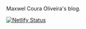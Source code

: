 Maxwel Coura Oliveira's blog.

[![Netlify Status](https://api.netlify.com/api/v1/badges/1a4bccbd-2628-4107-80ba-6c24fb76fed1/deploy-status)](https://app.netlify.com/sites/maxweeds/deploys)

